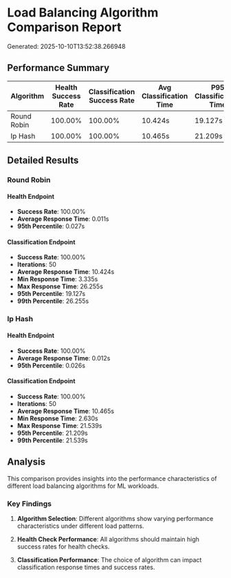 # Load Balancing Algorithm Comparison Report

Generated: 2025-10-10T13:52:38.266948

## Performance Summary

| Algorithm | Health Success Rate | Classification Success Rate | Avg Classification Time | P95 Classification Time |
|-----------|---------------------|----------------------------|------------------------|--------------------------|
| Round Robin | 100.00% | 100.00% | 10.424s | 19.127s |
| Ip Hash | 100.00% | 100.00% | 10.465s | 21.209s |

## Detailed Results

### Round Robin

#### Health Endpoint
- **Success Rate**: 100.00%
- **Average Response Time**: 0.011s
- **95th Percentile**: 0.027s

#### Classification Endpoint
- **Success Rate**: 100.00%
- **Iterations**: 50
- **Average Response Time**: 10.424s
- **Min Response Time**: 3.335s
- **Max Response Time**: 26.255s
- **95th Percentile**: 19.127s
- **99th Percentile**: 26.255s

### Ip Hash

#### Health Endpoint
- **Success Rate**: 100.00%
- **Average Response Time**: 0.012s
- **95th Percentile**: 0.026s

#### Classification Endpoint
- **Success Rate**: 100.00%
- **Iterations**: 50
- **Average Response Time**: 10.465s
- **Min Response Time**: 2.630s
- **Max Response Time**: 21.539s
- **95th Percentile**: 21.209s
- **99th Percentile**: 21.539s

## Analysis

This comparison provides insights into the performance characteristics of different load balancing algorithms for ML workloads.

### Key Findings

1. **Algorithm Selection**: Different algorithms show varying performance characteristics under different load patterns.

2. **Health Check Performance**: All algorithms should maintain high success rates for health checks.

3. **Classification Performance**: The choice of algorithm can impact classification response times and success rates.

